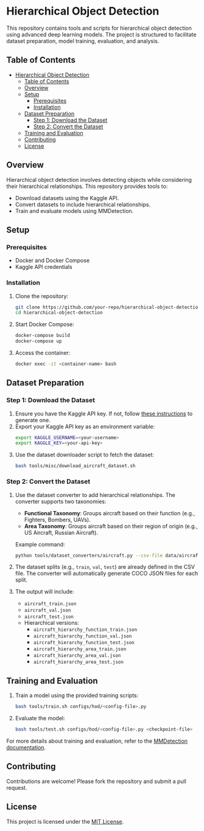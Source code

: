 # Hierarchical Object Detection

This repository contains tools and scripts for hierarchical object detection using advanced deep learning models. The project is structured to facilitate dataset preparation, model training, evaluation, and analysis.

## Table of Contents
- [Hierarchical Object Detection](#hierarchical-object-detection)
  - [Table of Contents](#table-of-contents)
  - [Overview](#overview)
  - [Setup](#setup)
    - [Prerequisites](#prerequisites)
    - [Installation](#installation)
  - [Dataset Preparation](#dataset-preparation)
    - [Step 1: Download the Dataset](#step-1-download-the-dataset)
    - [Step 2: Convert the Dataset](#step-2-convert-the-dataset)
  - [Training and Evaluation](#training-and-evaluation)
  - [Contributing](#contributing)
  - [License](#license)

## Overview
Hierarchical object detection involves detecting objects while considering their hierarchical relationships. This repository provides tools to:
- Download datasets using the Kaggle API.
- Convert datasets to include hierarchical relationships.
- Train and evaluate models using MMDetection.

## Setup

### Prerequisites
- Docker and Docker Compose
- Kaggle API credentials

### Installation
1. Clone the repository:
   ```bash
   git clone https://github.com/your-repo/hierarchical-object-detection.git
   cd hierarchical-object-detection
   ```
2. Start Docker Compose:
   ```bash
   docker-compose build
   docker-compose up
   ```
3. Access the container:
   ```bash
   docker exec -it <container-name> bash
   ```

## Dataset Preparation

### Step 1: Download the Dataset
1. Ensure you have the Kaggle API key. If not, follow [these instructions](https://www.kaggle.com/docs/api) to generate one.
2. Export your Kaggle API key as an environment variable:
   ```bash
   export KAGGLE_USERNAME=<your-username>
   export KAGGLE_KEY=<your-api-key>
   ```
3. Use the dataset downloader script to fetch the dataset:
   ```bash
   bash tools/misc/download_aircraft_dataset.sh
   ```

### Step 2: Convert the Dataset
1. Use the dataset converter to add hierarchical relationships. The converter supports two taxonomies:
   - **Functional Taxonomy**: Groups aircraft based on their function (e.g., Fighters, Bombers, UAVs).
   - **Area Taxonomy**: Groups aircraft based on their region of origin (e.g., US Aircraft, Russian Aircraft).

   Example command:
   ```bash
   python tools/dataset_converters/aircraft.py --csv-file data/aircraft/labels_with_split.csv --out-dir data/aircraft
   ```

2. The dataset splits (e.g., `train`, `val`, `test`) are already defined in the CSV file. The converter will automatically generate COCO JSON files for each split.

3. The output will include:
   - `aircraft_train.json`
   - `aircraft_val.json`
   - `aircraft_test.json`
   - Hierarchical versions:
     - `aircraft_hierarchy_function_train.json`
     - `aircraft_hierarchy_function_val.json`
     - `aircraft_hierarchy_function_test.json`
     - `aircraft_hierarchy_area_train.json`
     - `aircraft_hierarchy_area_val.json`
     - `aircraft_hierarchy_area_test.json`

## Training and Evaluation

1. Train a model using the provided training scripts:
   ```bash
   bash tools/train.sh configs/hod/<config-file>.py
   ```
2. Evaluate the model:
   ```bash
   bash tools/test.sh configs/hod/<config-file>.py <checkpoint-file>
   ```

For more details about training and evaluation, refer to the [MMDetection documentation](https://github.com/open-mmlab/mmdetection).

## Contributing
Contributions are welcome! Please fork the repository and submit a pull request.

## License
This project is licensed under the [MIT License](LICENSE).
